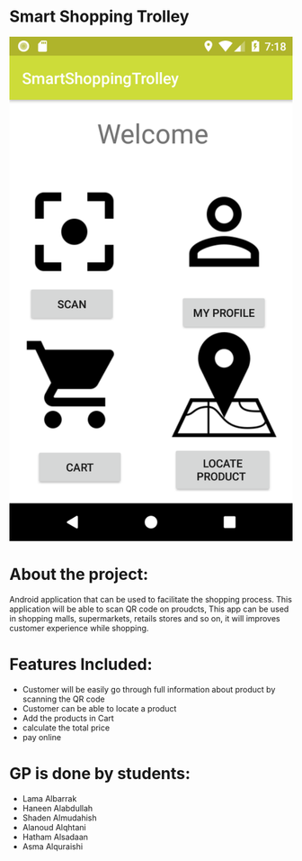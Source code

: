 # Smart Shopping Trolley

 ![alt text](app/src/mainlist.png)
      

# About the project:

Android application that can be used to facilitate the shopping process.
This application will be able to scan QR code on proudcts, This app can be used in shopping malls, supermarkets, retails stores and so on, it will improves customer experience while shopping.  

# Features Included:
- Customer will be easily go through full information about product by scanning the QR code
- Customer can be able to locate a product
- Add the products in Cart
- calculate the total price
- pay online 


# GP is done by students:

- Lama Albarrak
- Haneen Alabdullah
- Shaden Almudahish
- Alanoud Alqhtani
- Hatham Alsadaan
- Asma Alquraishi
